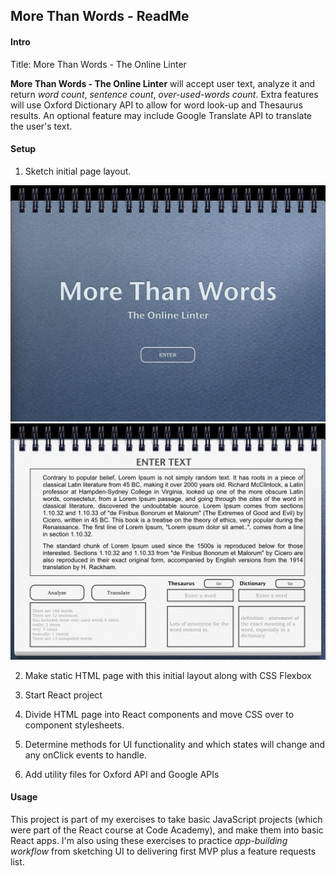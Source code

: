 
## More Than Words - ReadMe

#### Intro
Title: More Than Words - The Online Linter

**More Than Words - The Online Linter** will accept user text, analyze it and return _word count_, _sentence count_, _over-used-words count_. Extra features will use Oxford Dictionary API to allow for word look-up and Thesaurus results. An optional feature may include Google Translate API to translate the user's text.

#### Setup
1. Sketch initial page layout.

  ![Layout opening screen](./screenshots/opener_sample1.jpeg)
  ![Layout workspace screen](./screenshots/workspace_sample2.jpeg)


2. Make static HTML page with this initial layout along with CSS Flexbox

3. Start React project
4. Divide HTML page into React components and move CSS over to component stylesheets.
5. Determine methods for UI functionality and which states will change and any onClick events to handle.
6. Add utility files for Oxford API and Google APIs

#### Usage
This project is part of my exercises to take basic JavaScript projects (which were part of the React course at Code Academy), and make them into basic React apps.  I'm also using these exercises to practice *app-building workflow* from sketching UI to delivering first MVP plus a feature requests list.
